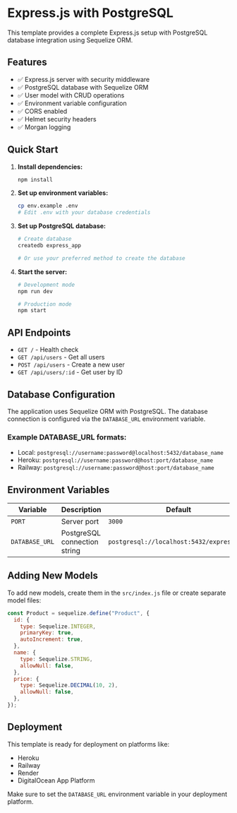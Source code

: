 # Express.js with PostgreSQL

This template provides a complete Express.js setup with PostgreSQL database integration using Sequelize ORM.

## Features

- ✅ Express.js server with security middleware
- ✅ PostgreSQL database with Sequelize ORM
- ✅ User model with CRUD operations
- ✅ Environment variable configuration
- ✅ CORS enabled
- ✅ Helmet security headers
- ✅ Morgan logging

## Quick Start

1. **Install dependencies:**

   ```bash
   npm install
   ```

2. **Set up environment variables:**

   ```bash
   cp env.example .env
   # Edit .env with your database credentials
   ```

3. **Set up PostgreSQL database:**

   ```bash
   # Create database
   createdb express_app

   # Or use your preferred method to create the database
   ```

4. **Start the server:**

   ```bash
   # Development mode
   npm run dev

   # Production mode
   npm start
   ```

## API Endpoints

- `GET /` - Health check
- `GET /api/users` - Get all users
- `POST /api/users` - Create a new user
- `GET /api/users/:id` - Get user by ID

## Database Configuration

The application uses Sequelize ORM with PostgreSQL. The database connection is configured via the `DATABASE_URL` environment variable.

### Example DATABASE_URL formats:

- Local: `postgresql://username:password@localhost:5432/database_name`
- Heroku: `postgresql://username:password@host:port/database_name`
- Railway: `postgresql://username:password@host:port/database_name`

## Environment Variables

| Variable       | Description                  | Default                                   |
| -------------- | ---------------------------- | ----------------------------------------- |
| `PORT`         | Server port                  | `3000`                                    |
| `DATABASE_URL` | PostgreSQL connection string | `postgresql://localhost:5432/express_app` |

## Adding New Models

To add new models, create them in the `src/index.js` file or create separate model files:

```javascript
const Product = sequelize.define("Product", {
  id: {
    type: Sequelize.INTEGER,
    primaryKey: true,
    autoIncrement: true,
  },
  name: {
    type: Sequelize.STRING,
    allowNull: false,
  },
  price: {
    type: Sequelize.DECIMAL(10, 2),
    allowNull: false,
  },
});
```

## Deployment

This template is ready for deployment on platforms like:

- Heroku
- Railway
- Render
- DigitalOcean App Platform

Make sure to set the `DATABASE_URL` environment variable in your deployment platform.
